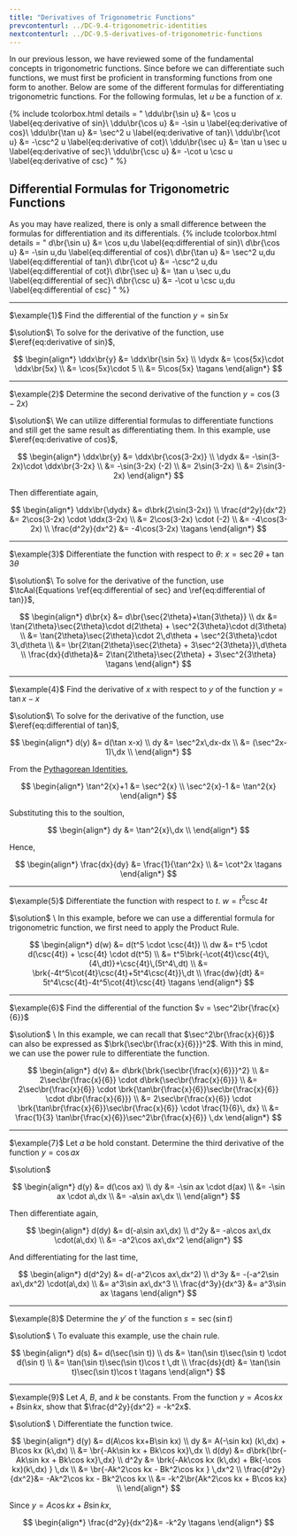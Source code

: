 ```yaml
---
title: "Derivatives of Trigonometric Functions"
prevcontenturl: ../DC-9.4-trigonometric-identities
nextcontenturl: ../DC-9.5-derivatives-of-trigonometric-functions
---
```





In our previous lesson, we have reviewed some of the fundamental concepts in trigonometric functions.
Since before we can differentiate such functions, we must first be proficient in transforming functions from one form to another. Below are some of the different formulas for differentiating trigonometric functions. For the following formulas, let $u$ be a function of $x$.

{% include tcolorbox.html
    details = "
	\ddu\br{\sin u} &= \cos u
		\label{eq:derivative of sin}\\
	\ddu\br{\cos u} &= -\sin u
		\label{eq:derivative of cos}\\
	\ddu\br{\tan u} &= \sec^2 u
		\label{eq:derivative of tan}\\
	\ddu\br{\cot u} &= -\csc^2 u
		\label{eq:derivative of cot}\\
	\ddu\br{\sec u} &= \tan u \sec u
		\label{eq:derivative of sec}\\
	\ddu\br{\csc u} &= -\cot u \csc u
		\label{eq:derivative of csc}
        "
%}





## Differential Formulas for Trigonometric Functions
As you may have realized, there is only a small difference between the formulas for differentiation and its differentials. 
{% include tcolorbox.html
    details = "
        d\br{\sin u} &= \cos u\,du 
            \label{eq:differential of sin}\\
        d\br{\cos u} &= -\sin u\,du
            \label{eq:differential of cos}\\
        d\br{\tan u} &= \sec^2 u\,du 
            \label{eq:differential of tan}\\
        d\br{\cot u} &= -\csc^2 u\,du 
            \label{eq:differential of cot}\\
        d\br{\sec u} &= \tan u \sec u\,du 
            \label{eq:differential of sec}\\
        d\br{\csc u} &= -\cot u \csc u\,du
            \label{eq:differential of csc}
    "
%}


---
$\example{1}$
Find the differential of the function $y = \sin 5x$

$\solution$\\
To solve for the derivative of the function, use $\eref{eq:derivative of sin}$,

$$
\begin{align*}
	\ddx\br{y} &= \ddx\br{\sin 5x} \\
	\dydx &= \cos{5x}\cdot \ddx\br{5x} \\
	&= \cos{5x}\cdot 5 \\
	&= 5\cos{5x}	\tagans
\end{align*}
$$

---
$\example{2}$
Determine the second derivative of the function
$y = \cos(3-2x)$

$\solution$\\
We can utilize differential formulas to differentiate functions and still get the same result as differentiating them. In this example, use $\eref{eq:derivative of cos}$,

$$
\begin{align*}
	\ddx\br{y} &= \ddx\br{\cos(3-2x)} \\
	\dydx &= -\sin(3-2x)\cdot \ddx\br{3-2x} \\
	&= -\sin(3-2x) (-2) \\
	&= 2\sin(3-2x) \\
	&= 2\sin(3-2x)
\end{align*}
$$

Then differentiate again,

$$
\begin{align*}
	\ddx\br{\dydx} &= d\brk{2\sin(3-2x)} \\
	\frac{d^2y}{dx^2} &= 2\cos(3-2x) \cdot \ddx(3-2x) \\
	&= 2\cos(3-2x) \cdot (-2) \\
	&= -4\cos(3-2x) \\
	\frac{d^2y}{dx^2} &= -4\cos(3-2x)		\tagans
\end{align*}
$$





---
$\example{3}$
Differentiate the function with respect to $\theta$: $x = \sec{2\theta}+\tan{3\theta}$

$\solution$\\
To solve for the derivative of the function, use $\tcAal{Equations \ref{eq:differential of sec} and \ref{eq:differential of tan}}$,

$$
\begin{align*}
	d\br{x} &= d\br{\sec{2\theta}+\tan{3\theta}} \\
	dx &= \tan{2\theta}\sec{2\theta}\cdot d(2\theta) + \sec^2{3\theta}\cdot d(3\theta) \\
	&= \tan{2\theta}\sec{2\theta}\cdot 2\,d\theta + \sec^2{3\theta}\cdot 3\,d\theta \\
	&= \br{2\tan{2\theta}\sec{2\theta} + 3\sec^2{3\theta}}\,d\theta \\
	\frac{dx}{d\theta}&= 2\tan{2\theta}\sec{2\theta} + 3\sec^2{3\theta}		\tagans
\end{align*}
$$


---
$\example{4}$
Find the derivative of $x$ with respect to $y$ of the function
$y = \tan x-x$

$\solution$\\
To solve for the derivative of the function, use $\eref{eq:differential of tan}$,

$$
\begin{align*}
	d(y) &= d(\tan x-x) \\
	dy &= \sec^2x\,dx-dx \\
	&= (\sec^2x-1)\,dx \\
\end{align*}
$$

From the [Pythagorean Identities](../DC-9.4-trigonometric-identities),

$$
\begin{align*}
	\tan^2{x}+1 &= \sec^2{x} \\
	\sec^2{x}-1 &= \tan^2{x}
\end{align*}
$$

Substituting this to the soultion,

$$
\begin{align*}
	dy &= \tan^2{x}\,dx \\
\end{align*}
$$

Hence,

$$
\begin{align*}
	\frac{dx}{dy} &= \frac{1}{\tan^2x} \\
	&= \cot^2x		\tagans
\end{align*}
$$




---
$\example{5}$
Differentiate the function with respect to $t$. $w = t^5\csc 4t$

$\solution$ \\
In this example, before we can use a differential formula for trigonometric function, we first need to apply the Product Rule.

$$
\begin{align*}
	d(w) &= d(t^5 \cdot \csc{4t}) \\
	dw &= t^5 \cdot d(\csc{4t}) + \csc{4t} \cdot d(t^5) \\
	&= t^5\brk{-\cot{4t}\csc{4t}\,(4\,dt)}+\csc{4t}\,(5t^4\,dt) \\
	&= \brk{-4t^5\cot{4t}\csc{4t}+5t^4\csc{4t}}\,dt \\
	\frac{dw}{dt} &= 5t^4\csc{4t}-4t^5\cot{4t}\csc{4t}	\tagans
\end{align*}
$$


---
$\example{6}$
Find the differential of the function $v = \sec^2\br{\frac{x}{6}}$

$\solution$ \\
In this example, we can recall that $\sec^2\br{\frac{x}{6}}$ can also be expressed as $\brk{\sec\br{\frac{x}{6}}}^2$. With this in mind, we can use the power rule to differentiate the function.

$$
\begin{align*}
	d(v) &= d\brk{\brk{\sec\br{\frac{x}{6}}}^2} \\
	&= 2\sec\br{\frac{x}{6}} \cdot d\brk{\sec\br{\frac{x}{6}}} \\
	&= 2\sec\br{\frac{x}{6}} \cdot \brk{\tan\br{\frac{x}{6}}\sec\br{\frac{x}{6}} \cdot d\br{\frac{x}{6}}} \\
	&= 2\sec\br{\frac{x}{6}} \cdot \brk{\tan\br{\frac{x}{6}}\sec\br{\frac{x}{6}} \cdot \frac{1}{6}\, dx} \\
	&= \frac{1}{3} \tan\br{\frac{x}{6}}\sec^2\br{\frac{x}{6}} \,dx
\end{align*}
$$



---
$\example{7}$
Let $a$ be hold constant. Determine the third derivative of the function $y = \cos ax$

$\solution$ 

$$
\begin{align*}
	d(y) &= d(\cos ax) \\
	dy &= -\sin ax \cdot d(ax) \\
	&= -\sin ax \cdot a\,dx \\
	&= -a\sin ax\,dx \\
\end{align*}
$$

Then differentiate again,

$$
\begin{align*}
	d(dy) &= d(-a\sin ax\,dx) \\
	d^2y &= -a\cos ax\,dx \cdot(a\,dx) \\
	&= -a^2\cos ax\,dx^2
\end{align*}
$$

And differentiating for the last time,

$$
\begin{align*}
	d(d^2y) &= d(-a^2\cos ax\,dx^2) \\
	d^3y &= -(-a^2\sin ax\,dx^2) \cdot(a\,dx) \\
	&= a^3\sin ax\,dx^3 \\
	\frac{d^3y}{dx^3} &= a^3\sin ax		\tagans
\end{align*}
$$




---
$\example{8}$
Determine the $y'$ of the function $s = \sec(\sin t)$

$\solution$ \\
To evaluate this example, use the chain rule.

$$
\begin{align*}
	d(s) &= d(\sec(\sin t)) \\
	ds &= \tan(\sin t)\sec(\sin t) \cdot d(\sin t) \\
	&= \tan(\sin t)\sec(\sin t)\cos t \,dt \\
	\frac{ds}{dt} &= \tan(\sin t)\sec(\sin t)\cos t		\tagans
\end{align*}
$$




---
$\example{9}$
Let $A$, $B$, and $k$ be constants. From the function $y = A\cos kx+B\sin kx$, show that $\frac{d^2y}{dx^2} = -k^2x$.

$\solution$ \\
Differentiate the function twice.

$$
\begin{align*}
	d(y) &= d(A\cos kx+B\sin kx) \\
	dy &= A(-\sin kx) (k\,dx) + B\cos kx (k\,dx) \\
	&= \br{-Ak\sin kx + Bk\cos kx}\,dx \\
	d(dy) &= d\brk{\br{-Ak\sin kx + Bk\cos kx}\,dx} \\
	d^2y &= \brk{-Ak\cos kx (k\,dx) + Bk(-\cos kx)(k\,dx) } \,dx \\
	&= \br{-Ak^2\cos kx - Bk^2\cos kx } \,dx^2 \\
	\frac{d^2y}{dx^2}&= -Ak^2\cos kx - Bk^2\cos kx \\
	&= -k^2\br{Ak^2\cos kx + B\cos kx} \\
\end{align*}
$$

Since $y = A\cos kx+B\sin kx$,

$$
\begin{align*}
	\frac{d^2y}{dx^2}&= -k^2y		\tagans
\end{align*}
$$
















